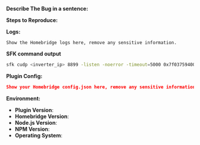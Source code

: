 <!-- You must use the issue template below when submitting a bug -->

**Describe The Bug in a sentence:**
<!-- A clear and concise description of what the bug is. -->

**Steps to Reproduce:**
<!-- Steps to reproduce the behavior. -->

**Logs:**

```
Show the Homebridge logs here, remove any sensitive information.
```

**SFK command output**

<!-- Provide output of the following command (place your inverter's IP). -->

```bash
sfk cudp <inverter_ip> 8899 -listen -noerror -timeout=5000 0x7f0375940049d5c2 -pure +xed "/[eol]//"
```


**Plugin Config:**

```json
Show your Homebridge config.json here, remove any sensitive information.
```

**Environment:**

* **Plugin Version**:
* **Homebridge Version**: <!-- homebridge -V -->
* **Node.js Version**: <!-- node -v -->
* **NPM Version**: <!-- npm -v -->
* **Operating System**: <!-- Raspbian / Ubuntu / Debian / Windows / macOS / Docker / hb-service -->

<!-- Click the "Preview" tab before you submit to ensure the formatting is correct. -->

